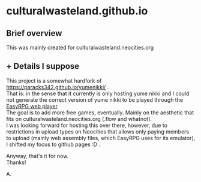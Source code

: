 # culturalwasteland.github.io

  ## Brief overview
This was mainly created for culturalwasteland.neocities.org  

## + Details I suppose
This project is a somewhat hardfork of https://paracks342.github.io/yumenikki/ .  
That is: in the sense that it currently is only hosting yume nikki and I could not generate the correct version of yume nikki to be played through the [EasyRPG web player](https://wiki.easyrpg.org/development/player/web).  
The goal is to add more free games, eventually. Mainly on the aesthetic that fits on culturalwasteland.neocities.org (.flow and whatnot).   
I was looking forward for hosting this over there, however, due to restrictions in upload types on Neocities that allows only paying members to upload (mainly web assembly files, which EasyRPG uses for its emulator), I shifted my focus to github pages :D .  

Anyway, that's it for now.  
Thanks!  
  
A.